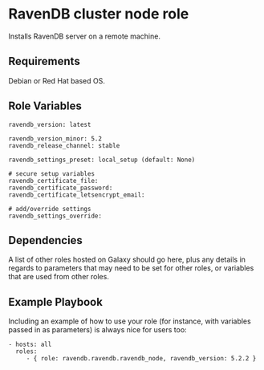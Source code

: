 RavenDB cluster node role
=========

Installs RavenDB server on a remote machine.

Requirements
------------

Debian or Red Hat based OS.

Role Variables
--------------

```
ravendb_version: latest

ravendb_version_minor: 5.2
ravendb_release_channel: stable

ravendb_settings_preset: local_setup (default: None)

# secure setup variables
ravendb_certificate_file: 
ravendb_certificate_password: 
ravendb_certificate_letsencrypt_email: 

# add/override settings
ravendb_settings_override:
```

Dependencies
------------

A list of other roles hosted on Galaxy should go here, plus any details in regards to parameters that may need to be set for other roles, or variables that are used from other roles.

Example Playbook
----------------

Including an example of how to use your role (for instance, with variables passed in as parameters) is always nice for users too:

    - hosts: all
      roles:
         - { role: ravendb.ravendb.ravendb_node, ravendb_version: 5.2.2 }

